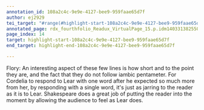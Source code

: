 ```yaml
---
annotation_id: 108a2c4c-9e9e-4127-bee9-959faae65d7f
author: ej2929
tei_target: "#range(#highlight-start-108a2c4c-9e9e-4127-bee9-959faae65d7f, #highlight-end-108a2c4c-9e9e-4127-bee9-959faae65d7f)"
annotated_page: rdx_fourthfolio_Readux_VirtualPage_15.p.idm140331382550000
page_index: 14
target: highlight-start-108a2c4c-9e9e-4127-bee9-959faae65d7f
end_target: highlight-end-108a2c4c-9e9e-4127-bee9-959faae65d7f

---
```

Flory: An interesting aspect of these few lines is how short and to the point they are, and the fact that they do not follow iambic pentameter. For Cordelia to respond to Lear with one word after he expected so much more from her, by responding with a single word, it's just as jarring to the reader as it is to Lear. Shakespeare does a great job of putting the reader into the moment by allowing the audience to feel as Lear does. 